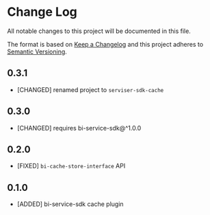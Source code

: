 # Change Log
All notable changes to this project will be documented in this file.

The format is based on [Keep a Changelog](http://keepachangelog.com/) 
and this project adheres to [Semantic Versioning](http://semver.org/).

## 0.3.1

* [CHANGED] renamed project to `serviser-sdk-cache`

## 0.3.0

* [CHANGED] requires bi-service-sdk@^1.0.0

## 0.2.0

* [FIXED] `bi-cache-store-interface` API

## 0.1.0

* [ADDED] bi-service-sdk cache plugin
